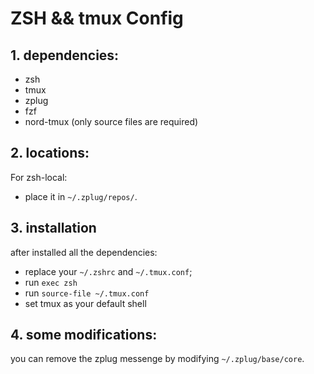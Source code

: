 # ZSH && tmux Config

## 1. dependencies:
- zsh
- tmux
- zplug
- fzf
- nord-tmux (only source files are required)

## 2. locations:

For zsh-local:
- place it in `~/.zplug/repos/`.


## 3. installation
after installed all the dependencies:

- replace your `~/.zshrc` and `~/.tmux.conf`;
- run `exec zsh`
- run `source-file ~/.tmux.conf`
- set tmux as your default shell


## 4. some modifications:

you can remove the zplug messenge by modifying `~/.zplug/base/core`.
